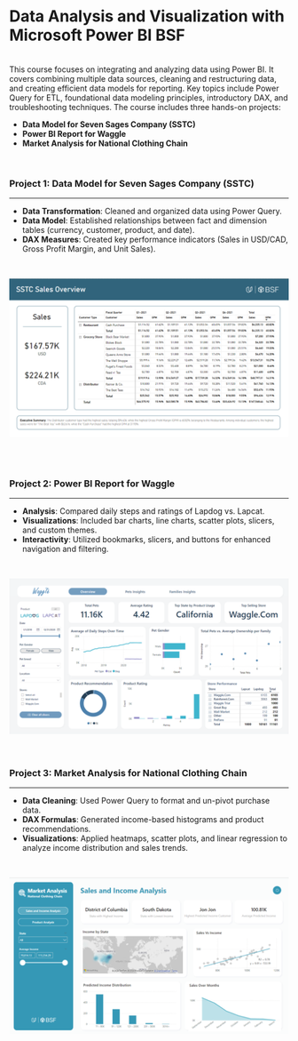 # Data Analysis and Visualization with Microsoft Power BI BSF  

<br>
This course focuses on integrating and analyzing data using Power BI. It covers combining multiple data sources, cleaning and restructuring data, and creating efficient data models for reporting. Key topics include Power Query for ETL, foundational data modeling principles, introductory DAX, and troubleshooting techniques. The course includes three hands-on projects:
<br>

- **Data Model for Seven Sages Company (SSTC)**
- **Power BI Report for Waggle**
- **Market Analysis for National Clothing Chain**

<br>

### Project 1: Data Model for Seven Sages Company (SSTC)  
____
- **Data Transformation**: Cleaned and organized data using Power Query.  
- **Data Model**: Established relationships between fact and dimension tables (currency, customer, product, and date).  
- **DAX Measures**: Created key performance indicators (Sales in USD/CAD, Gross Profit Margin, and Unit Sales). <br>
<br>

![Project 1 - Monthly Sales Logs](https://raw.githubusercontent.com/Mariyyahes/Data-Analysis-and-Visualization-with-Microsoft-Power-Bi/main/Project%201%20-%20Create%20a%20Data%20Model%20for%20SSTC/Monthly%20Sales%20Logs/project1.png)

<br>
<br>

### Project 2: Power BI Report for Waggle  
____
- **Analysis**: Compared daily steps and ratings of Lapdog vs. Lapcat.  
- **Visualizations**: Included bar charts, line charts, scatter plots, slicers, and custom themes.  
- **Interactivity**: Utilized bookmarks, slicers, and buttons for enhanced navigation and filtering.
<br>

  ![Project 2](https://github.com/Mariyyahes/Data-Analysis-and-Visualization-with-Microsoft-Power-Bi/blob/main/Project%202%20-%20Building%20a%20PowerBI%20Report%20for%20Waggle/Project2_Dashboard1.png)
<br>
<br>
<br>
### Project 3: Market Analysis for National Clothing Chain 
____
- **Data Cleaning**: Used Power Query to format and un-pivot purchase data.  
- **DAX Formulas**: Generated income-based histograms and product recommendations.  
- **Visualizations**: Applied heatmaps, scatter plots, and linear regression to analyze income distribution and sales trends.
<br>

![Project 3](https://github.com/Mariyyahes/Data-Analysis-and-Visualization-with-Microsoft-Power-Bi/blob/main/Project%203%20-%20Market%20Analysis%20Report%20for%20National%20Clothing%20Chain/Project3_Dashboard1.png)


